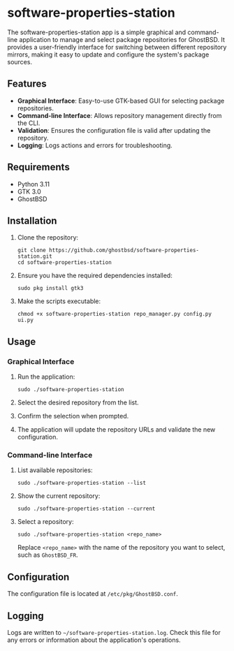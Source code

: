 # software-properties-station

The software-properties-station app is a simple graphical and command-line application to manage and select package repositories for GhostBSD. It provides a user-friendly interface for switching between different repository mirrors, making it easy to update and configure the system's package sources.

## Features

- **Graphical Interface**: Easy-to-use GTK-based GUI for selecting package repositories.
- **Command-line Interface**: Allows repository management directly from the CLI.
- **Validation**: Ensures the configuration file is valid after updating the repository.
- **Logging**: Logs actions and errors for troubleshooting.

## Requirements

- Python 3.11
- GTK 3.0
- GhostBSD

## Installation

1. Clone the repository:
   ```
   git clone https://github.com/ghostbsd/software-properties-station.git
   cd software-properties-station
   ```

2. Ensure you have the required dependencies installed:
   ```
   sudo pkg install gtk3
   ```

3. Make the scripts executable:
   ```
   chmod +x software-properties-station repo_manager.py config.py ui.py
   ```

## Usage

### Graphical Interface

1. Run the application:
   ```
   sudo ./software-properties-station
   ```

2. Select the desired repository from the list.
3. Confirm the selection when prompted.
4. The application will update the repository URLs and validate the new configuration.

### Command-line Interface

1. List available repositories:
   ```
   sudo ./software-properties-station --list
   ```

2. Show the current repository:
   ```
   sudo ./software-properties-station --current
   ```

3. Select a repository:
   ```
   sudo ./software-properties-station <repo_name>
   ```
   Replace `<repo_name>` with the name of the repository you want to select, such as `GhostBSD_FR`.

## Configuration

The configuration file is located at `/etc/pkg/GhostBSD.conf`.

## Logging

Logs are written to `~/software-properties-station.log`. Check this file for any errors or information about the application's operations.

